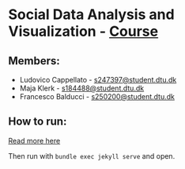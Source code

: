 # Social Data Analysis and Visualization - [Course](https://github.com/suneman/socialdata2025/wiki)

## Members:

*   Ludovico Cappellato - [s247397@student.dtu.dk](mailto:s247397@student.dtu.dk)
*   Maja Klerk - [s184488@student.dtu.dk](mailto:s184488@student.dtu.dk)
*   Francesco Balducci - [s250200@student.dtu.dk](mailto:s250200@student.dtu.dk)

## How to run:

[Read more here](https://github.com/suneman/socialdata2025/blob/main/lectures/Week7.ipynb)

Then run with `bundle exec jekyll serve` and open.
